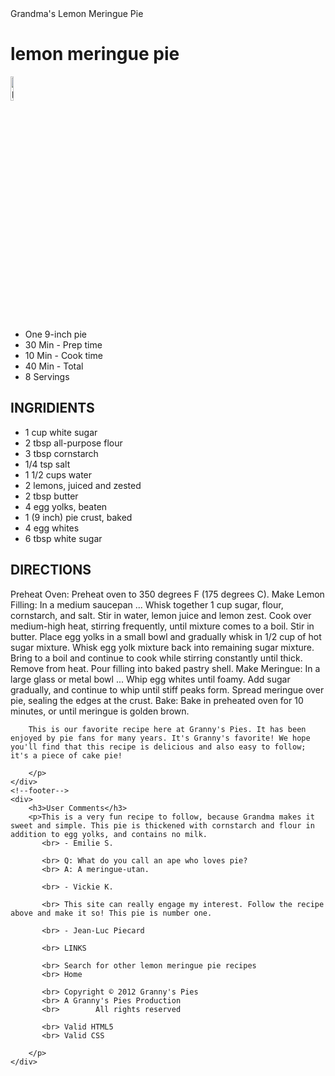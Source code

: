 <!DOCTYPE html>
<html lang="en">
<head>
    <meta charset="UTF-8">
    <meta http-equiv="X-UA-Compatible" content="IE=edge">
    <meta name="viewport" content="width=device-width, initial-scale=1.0">
    <link rel="stylesheet" href="index.css"
    <title>Grandma's Lemon Meringue Pie</title>
</head>
<body>
    <h1>lemon meringue pie </h1>
    <div>
        <img src="pie.jpg" alt="pie image" width="10%">
        <ul>
            <li>One 9-inch pie</li>
            <li>30 Min - Prep time </li>
            <li> 10 Min - Cook time </li>
            <li>40 Min - Total</li>
            <li>8 Servings</li>
        </ul>
    </div>
    <div>
        <h2>INGRIDIENTS</h2>
        <ul>
           <li> 1 cup white sugar</li>
           <li> 2 tbsp all-purpose flour</li>
           <li> 3 tbsp cornstarch</li>
           <li> 1/4 tsp salt</li>
           <li> 1 1/2 cups water
            <li> 2 lemons, juiced and zested</li>
            <li>2 tbsp butter</li>
            <li>4 egg yolks, beaten
                <li>1 (9 inch) pie crust, baked</li>
                <li>4 egg whites</li>
                <li> 6 tbsp white sugar</li>
        </ul>
    </div>
    <div>
        <h2>DIRECTIONS</h2>
        <p>
            Preheat Oven: Preheat oven to 350 degrees F (175 degrees C).
            Make Lemon Filling: In a medium saucepan ...
                Whisk together 1 cup sugar, flour, cornstarch, and salt.
                Stir in water, lemon juice and lemon zest.
                Cook over medium-high heat, stirring frequently, until mixture comes to a boil.
                Stir in butter.
                Place egg yolks in a small bowl and gradually whisk in 1/2 cup of hot sugar mixture.
                Whisk egg yolk mixture back into remaining sugar mixture.
                Bring to a boil and continue to cook while stirring constantly until thick.
                Remove from heat.
                Pour filling into baked pastry shell.
            Make Meringue: In a large glass or metal bowl ...
                Whip egg whites until foamy.
                Add sugar gradually, and continue to whip until stiff peaks form.
                Spread meringue over pie, sealing the edges at the crust.
            Bake: Bake in preheated oven for 10 minutes, or until meringue is golden brown.
        
        This is our favorite recipe here at Granny's Pies. It has been enjoyed by pie fans for many years. It's Granny's favorite! We hope you'll find that this recipe is delicious and also easy to follow; it's a piece of cake pie!
        
        </p>
    </div>
    <!--footer-->
    <div>
        <h3>User Comments</h3>
        <p>This is a very fun recipe to follow, because Grandma makes it sweet and simple. This pie is thickened with cornstarch and flour in addition to egg yolks, and contains no milk.
           <br> - Emilie S.

           <br> Q: What do you call an ape who loves pie?
           <br> A: A meringue-utan.
        
           <br> - Vickie K.
        
           <br> This site can really engage my interest. Follow the recipe above and make it so! This pie is number one.
        
           <br> - Jean-Luc Piecard
        
           <br> LINKS
        
           <br> Search for other lemon meringue pie recipes
           <br> Home
        
           <br> Copyright © 2012 Granny's Pies
           <br> A Granny's Pies Production
           <br>        All rights reserved
        
           <br> Valid HTML5
           <br> Valid CSS
        
        </p>
    </div>
</body>
</html>
